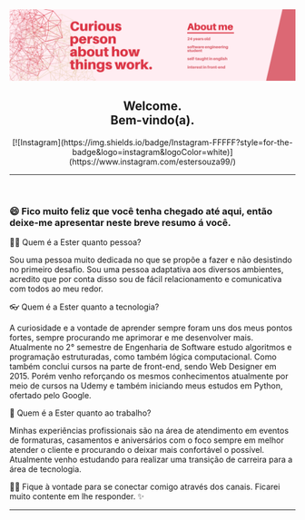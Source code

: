 <img src="BannerGitHub.png">
<h2  align="center"> Welcome.  <br>  Bem-vindo(a). <br> 
</h2>
<div align="center">
[![Instagram](https://img.shields.io/badge/Instagram-FFFFF?style=for-the-badge&logo=instagram&logoColor=white)](https://www.instagram.com/estersouza99/)
</div>
<hr>
<br>

 <h3><strong>😄 Fico muito feliz que você tenha chegado até aqui, então deixe-me apresentar neste breve resumo á você. </strong></h3> 

🙋🏻 Quem é a Ester quanto pessoa? 

Sou uma pessoa muito dedicada no que se propõe a fazer e não desistindo no primeiro desafio. Sou uma pessoa adaptativa aos diversos ambientes, acredito que por conta disso sou de fácil relacionamento e comunicativa com todos ao meu redor. 

👓 Quem é a Ester quanto a tecnologia? 

A curiosidade e a vontade de aprender sempre foram uns dos meus pontos fortes, sempre procurando me aprimorar e me desenvolver mais. Atualmente no 2° semestre de Engenharia de Software estudo algoritmos e programação estruturadas, como também lógica computacional. Como também conclui cursos na parte de front-end, sendo Web Designer em 2015. Porém venho reforçando os mesmos conhecimentos atualmente por meio de cursos na Udemy e também iniciando meus estudos em Python, ofertado pelo Google. 

💼 Quem é a Ester quanto ao trabalho? 

Minhas experiências profissionais são na área de atendimento em eventos de formaturas, casamentos e aniversários com o foco sempre em melhor atender o cliente e procurando o deixar mais confortável o possível. Atualmente venho estudando para realizar uma transição de carreira para a área de tecnologia.

👋🏼 Fique à vontade para se conectar comigo através dos canais. Ficarei muito contente em lhe responder. ✨️ 
<br>
<hr>

